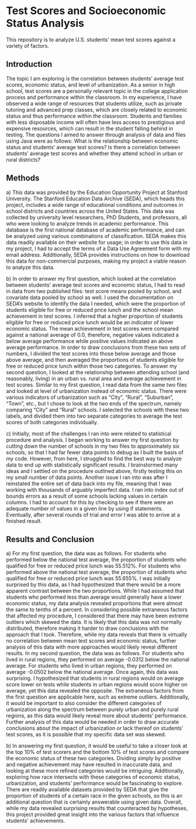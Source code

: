 # Test Scores and Socioeconomic Status Analysis
This repository is to analyze U.S. students' mean test scores against a variety of factors.

## Introduction
The topic I am exploring is the correlation between students’ average test scores, economic status, and level of urbanization. As a senior in high school, test scores are a personally relevant topic in the college application process and performance within the classroom. In my experience, I have observed a wide range of resources that students utilize, such as private tutoring and advanced prep classes, which are closely related to economic status and thus performance within the classroom. Students and families with less disposable income will often have less access to prestigious and expensive resources, which can result in the student falling behind in testing. The questions I aimed to answer through analysis of data and files using Java were as follows: What is the relationship between economic status and students’ average test scores? Is there a correlation between students’ average test scores and whether they attend school in urban or rural districts?

## Methods
a) This data was provided by the Education Opportunity Project at Stanford University. The Stanford Education Data Archive (SEDA), which heads this project, includes a wide range of educational conditions and outcomes in school districts and countries across the United States. This data was collected by university level researchers, PhD Students, and professors, all who were looking to analyze trends in academic performance. This database is the first national database of academic performance, and can be analyzed using various combinations of classification. SEDA makes this data readily available on their website for usage; in order to use this data in my project, I had to accept the terms of a Data Use Agreement form with my email address. Additionally, SEDA provides instructions on how to download this data for non-commercial purposes, making my project a viable reason to analyze this data.

b) In order to answer my first question, which looked at the correlation between students’ average test scores and economic status, I had to read in data from two published files: test score means pooled by school, and covariate data pooled by school as well. I used the documentation on SEDA’s website to identify the data I needed, which were the proportion of students eligible for free or reduced price lunch and the school mean achievement in test scores. I inferred that a higher proportion of students eligible for free or reduced price lunch would be an indicator of lower economic status. The mean achievement in test scores were compared against a national average of 0.0, therefore, negative values indicated a below average performance while positive values indicated an above average performance. In order to draw conclusions from these two sets of numbers, I divided the test scores into those below average and those above average, and then averaged the proportions of students eligible for free or reduced price lunch within those two categories. To answer my second question, I looked at the relationship between attending school (and reasonably, living) in an urban vs. rural area and average achievement in test scores. Similar to my first question, I read data from the same two files and looked at level of urbanization instead of economic status. There were various indicators of urbanization such as “City”, “Rural”, “Suburban”, “Town”, etc., but I chose to look at the two ends of the spectrum, namely comparing “City” and “Rural” schools. I selected the schools with these two labels, and divided them into two separate categories to average the test scores of both categories individually.

c) Initially, most of the challenges I ran into were related to statistical procedure and analysis. I began working to answer my first question by cutting down the number of schools in my two files to approximately six schools, so that I had far fewer data points to debug as I built the basis of my code. However, from here, I struggled to find the best way to analyze data to end up with statistically significant results. I brainstormed many ideas and I settled on the procedure outlined above, firstly testing this on my small number of data points. Another issue I ran into was after I reinstated the entire set of data back into my file, meaning that I was working with thousands of arguably imperfect data. I ran into index out of bounds errors as a result of some schools lacking values in certain columns. I had to account for this by checking to see if there were an adequate number of values in a given line by using if statements. Eventually, after several rounds of trial and error I was able to arrive at a finished result.

## Results and Conclusion
a) For my first question, the data was as follows. For students who performed below the national test average, the proportion of students who qualified for free or reduced price lunch was 55.512%. For students who performed above the national test average, the proportion of students who qualified for free or reduced price lunch was 55.655%. I was initially surprised by this data, as I had hypothesized that there would be a more apparent contrast between the two proportions. While I had assumed that students who performed less than average would generally have a lower economic status, my data analysis revealed proportions that were almost the same to tenths of a percent. In considering possible extraneous factors that affected my procedure, I considered that there may have been extreme outliers which skewed the data. It is likely that this data was not normally distributed, therefore making it harder to draw conclusions with the approach that I took. Therefore, while my data reveals that there is virtually no correlation between mean test scores and economic status, further analysis of this data with more approaches would likely reveal different results. In my second question, the data was as follows. For students who lived in rural regions, they performed on average -0.0312 below the national average. For students who lived in urban regions, they performed on average -0.0502 below the national average. Once again, this data was surprising. I hypothesized that students in rural regions would on average score lower on tests while students in urban regions would score higher on average, yet this data revealed the opposite. The extraneous factors from the first question are applicable here, such as extreme outliers. Additionally, it would be important to also consider the different categories of urbanization along the spectrum between purely urban and purely rural regions, as this data would likely reveal more about students’ performance. Further analysis of this data would be needed in order to draw accurate conclusions about the impact of urbanization or lack thereof on students’ test scores, as it is possible that my specific data set was skewed.

b) In answering my first question, it would be useful to take a closer look at the top 10% of test scorers and the bottom 10% of test scores and compare the economic status of these two categories. Dividing simply by positive and negative achievement may have resulted in inaccurate data, and looking at these more refined categories would be intriguing. Additionally, exploring how race intersects with these categories of economic status, urbanization, and students’ performance would be fascinating to explore. There are readily available datasets provided by SEDA that give the proportion of students of a certain race in the given schools, so this is an additional question that is certainly answerable using given data. Overall, while my data revealed surprising results that counteracted by hypotheses, this project provided great insight into the various factors that influence students' achievements.
